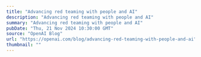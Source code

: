 ```yaml
---
title: "Advancing red teaming with people and AI"
description: "Advancing red teaming with people and AI"
summary: "Advancing red teaming with people and AI"
pubDate: "Thu, 21 Nov 2024 10:30:00 GMT"
source: "OpenAI Blog"
url: "https://openai.com/blog/advancing-red-teaming-with-people-and-ai"
thumbnail: ""
---
```


